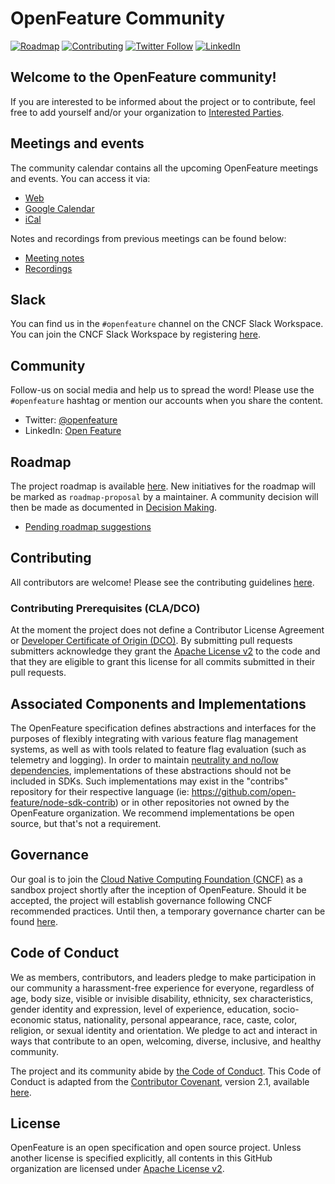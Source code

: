 # OpenFeature Community

[![Roadmap](https://img.shields.io/static/v1?label=Roadmap&message=public&color=green)](https://github.com/orgs/open-feature/projects/1)
[![Contributing](https://img.shields.io/static/v1?label=Contributing&message=guide&color=blue)](https://github.com/open-feature/.github/blob/main/CONTRIBUTING.md)
[![Twitter Follow](https://img.shields.io/twitter/follow/openfeature?style=social)](https://twitter.com/openfeature)
[![LinkedIn](https://img.shields.io/badge/linkedin-%230077B5.svg?logo=linkedin&logoColor=white)](https://www.linkedin.com/company/openfeature)

## Welcome to the OpenFeature community!

If you are interested to be informed about the project or to contribute, feel free to add yourself and/or your organization to [Interested Parties](./interested-parties.md).

## Meetings and events

The community calendar contains all the upcoming OpenFeature meetings and events. You can access it via:

- [Web](https://calendar.google.com/calendar/embed?src=0ua7i1hiv5dh18b27toah63644%40group.calendar.google.com)
- [Google
  Calendar](https://calendar.google.com/calendar/u/0?cid=MHVhN2kxaGl2NWRoMThiMjd0b2FoNjM2NDRAZ3JvdXAuY2FsZW5kYXIuZ29vZ2xlLmNvbQ)
- [iCal](https://calendar.google.com/calendar/ical/0ua7i1hiv5dh18b27toah63644%40group.calendar.google.com/public/basic.ics)

Notes and recordings from previous meetings can be found below:

- [Meeting notes](https://docs.google.com/document/d/1pp6t2giTcdEdVAri_2B1Z6Mv8mHhvtZT1AmkPV9K7xQ/edit?usp=sharing)
- [Recordings](https://www.youtube.com/channel/UCXSFt-dT2HORGXz1-ksxtxw)

## Slack

You can find us in the `#openfeature` channel on the CNCF Slack Workspace. You can join the CNCF Slack Workspace by registering [here](https://slack.cncf.io).

## Community

Follow-us on social media and help us to spread the word!
Please use the `#openfeature` hashtag or mention our accounts when you share the content.

- Twitter: [@openfeature](https://twitter.com/openfeature)
- LinkedIn: [Open Feature](https://www.linkedin.com/company/openfeature/)

## Roadmap

The project roadmap is available [here](https://github.com/orgs/open-feature/projects/1).
New initiatives for the roadmap will be marked as `roadmap-proposal` by a maintainer. A community decision will then be made as documented in [Decision Making](./governance-charter.md#decision-making).

- [Pending roadmap suggestions](https://github.com/search?q=org%3Aopen-feature+label%3Aroadmap-proposal&type=issues)

## Contributing

All contributors are welcome!
Please see the contributing guidelines
[here](https://github.com/open-feature/.github/blob/main/CONTRIBUTING.md).

### Contributing Prerequisites (CLA/DCO)

At the moment the project does not define a
Contributor License Agreement or
[Developer Certificate of Origin (DCO)](https://wiki.linuxfoundation.org/dco).
By submitting pull requests submitters acknowledge they grant the [Apache License v2](./LICENSE) to the code and that they are eligible to grant this license for all commits submitted in their pull requests.

## Associated Components and Implementations

The OpenFeature specification defines abstractions and interfaces for the purposes of flexibly integrating with various feature flag management systems, as well as with tools related to feature flag evaluation (such as telemetry and logging). In order to maintain [neutrality and no/low dependencies](https://github.com/open-feature/spec#design-principles), implementations of these abstractions should not be included in SDKs. Such implementations may exist in the "contribs" repository for their respective language (ie: https://github.com/open-feature/node-sdk-contrib) or in other repositories not owned by the OpenFeature organization. We recommend implementations be open source, but that's not a requirement.

## Governance

Our goal is to join the [Cloud Native Computing Foundation (CNCF)](https://www.cncf.io/) as a sandbox project shortly after the inception of OpenFeature.
Should it be accepted, the project will establish governance following CNCF recommended practices. Until then, a temporary governance charter can be found [here](./governance-charter.md).

## Code of Conduct

We as members, contributors, and leaders pledge to make participation in our community a harassment-free experience for everyone, regardless of age, body size, visible or invisible disability, ethnicity, sex characteristics, gender identity and expression, level of experience, education, socio-economic status, nationality, personal appearance, race, caste, color, religion, or sexual identity and orientation. We pledge to act and interact in ways that contribute to an open, welcoming, diverse, inclusive, and healthy community.

The project and its community abide by [the Code of Conduct](https://github.com/open-feature/.github/blob/main/CODE_OF_CONDUCT.md).
This Code of Conduct is adapted from the [Contributor Covenant](https://www.contributor-covenant.org),
version 2.1, available
[here](https://www.contributor-covenant.org/version/2/1/code_of_conduct.html).

## License

OpenFeature is an open specification and open source project.
Unless another license is specified explicitly,
all contents in this GitHub organization are licensed under [Apache License v2](./LICENSE).

